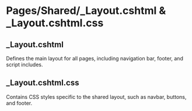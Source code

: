 # Pages/Shared/_Layout.cshtml & _Layout.cshtml.css

## _Layout.cshtml
Defines the main layout for all pages, including navigation bar, footer, and script includes.

## _Layout.cshtml.css
Contains CSS styles specific to the shared layout, such as navbar, buttons, and footer.
